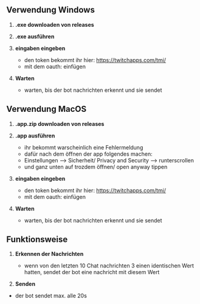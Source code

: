 ## Verwendung Windows

1. **.exe downloaden von releases**

2. **.exe ausführen**

4. **eingaben eingeben**
   - den token bekommt ihr hier: https://twitchapps.com/tmi/
   - mit dem oauth: einfügen

5. **Warten**
   - warten, bis der bot nachrichten erkennt und sie sendet
  
## Verwendung MacOS

1. **.app.zip downloaden von releases**

2. **.app ausführen**
   - ihr bekommt warscheinlich eine Fehlermeldung
   - dafür nach dem öffnen der app folgendes machen:
   - Einstellungen --> Sicherheit/ Privacy and Security --> runterscrollen
   - und ganz unten auf trozdem öffnen/ open anyway tippen

4. **eingaben eingeben**
   - den token bekommt ihr hier: https://twitchapps.com/tmi/
   - mit dem oauth: einfügen

5. **Warten**
   - warten, bis der bot nachrichten erkennt und sie sendet
  
## Funktionsweise

1. **Erkennen der Nachrichten**
   - wenn von den letzten 10 Chat nachrichten 3 einen identischen Wert hatten, sendet der bot eine nachricht mit diesem Wert

2. **Senden**
  - der bot sendet max. alle 20s
